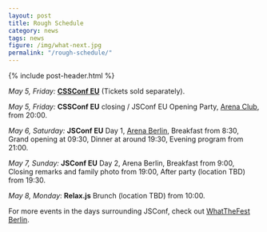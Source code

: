 ```yaml
---
layout: post
title: Rough Schedule
category: news
tags: news
figure: /img/what-next.jpg
permalink: "/rough-schedule/"
---
```

{% include post-header.html %}

*May 5, Friday:* [**CSSConf EU**](http://2017.cssconf.eu/) (Tickets sold separately).

*May 5, Friday:* **CSSConf EU** closing / JSConf EU Opening Party, [Arena Club](https://www.google.com/maps/place/Arena+Club/@52.4970511,13.4503502,17z/data=!3m1!4b1!4m5!3m4!1s0x47a84e54542802e5:0x1277f4c1b5af6970!8m2!3d52.4970479!4d13.4525442), from 20:00.

*May 6, Saturday:* **JSConf EU** Day 1, [Arena Berlin](https://www.google.com/maps/place/Arena+Berlin/@52.496927,13.4517879,17z/data=!3m1!4b1!4m5!3m4!1s0x47a84e55b04a4c0b:0x6852fd9350063186!8m2!3d52.4969238!4d13.4539819), Breakfast from 8:30, Grand opening at 09:30, Dinner at around 19:30, Evening program from 21:00.

*May 7, Sunday:* **JSConf EU** Day 2, Arena Berlin, Breakfast from 9:00, Closing remarks and family photo from 19:00, After party (location TBD) from 19:30.

*May 8, Monday*: **Relax.js** Brunch (location TBD) from 10:00.

For more events in the days surrounding JSConf, check out [WhatTheFest Berlin](http://wwwtf.berlin/).
